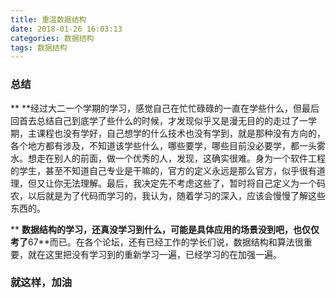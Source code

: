 ```yaml
---
title: 重温数据结构
date: 2018-01-26 16:03:13
categories: 数据结构
tags: 数据结构 
---
```

### 总结

**  **经过大二一个学期的学习，感觉自己在忙忙碌碌的一直在学些什么，但最后回首去总结自己到底学了些什么的时候，才发现似乎又是漫无目的的走过了一学期，主课程也没有学好，自己想学的什么技术也没有学到，就是那种没有方向的，各个地方都有涉及，不知道该学些什么，哪些要学，哪些目前没必要学，都一头雾水。想走在别人的前面，做一个优秀的人，发现，这确实很难。身为一个软件工程的学生，甚至不知道自己专业是干嘛的，官方的定义永远是那么官方，似乎很有道理，但又让你无法理解。最后，我决定先不考虑这些了，暂时将自己定义为一个码农，以后就是为了代码而学习的，我认为，随着学习的深入，应该会慢慢了解这些东西的。

**  **数据结构的学习，还真没学习到什么，可能是具体应用的场景没到吧，也仅仅考了**67**而已。在各个论坛，还有已经工作的学长们说，数据结构和算法很重要，就在这里把没有学习到的重新学习一遍，已经学习的在加强一遍。

### 就这样，加油
